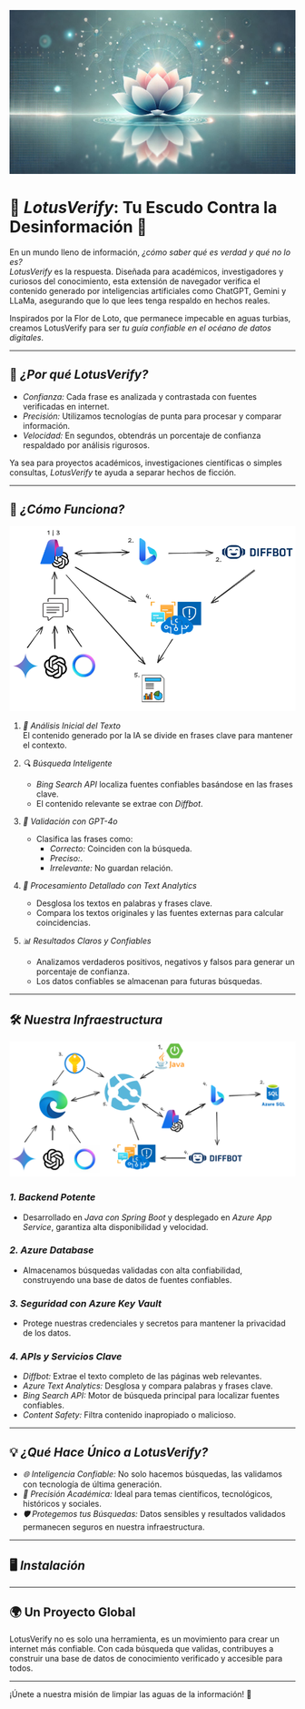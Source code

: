 ![Descripción de la imagen](img/lotus.jpeg)
# 🌸 *LotusVerify*: Tu Escudo Contra la Desinformación 🌸

En un mundo lleno de información, *¿cómo saber qué es verdad y qué no lo es?*  
*LotusVerify* es la respuesta. Diseñada para académicos, investigadores y curiosos del conocimiento, esta extensión de navegador verifica el contenido generado por inteligencias artificiales como ChatGPT, Gemini y LLaMa, asegurando que lo que lees tenga respaldo en hechos reales.  

Inspirados por la Flor de Loto, que permanece impecable en aguas turbias, creamos LotusVerify para ser *tu guía confiable en el océano de datos digitales*.  

---

## 🚀 *¿Por qué LotusVerify?*  

- *Confianza:* Cada frase es analizada y contrastada con fuentes verificadas en internet.  
- *Precisión:* Utilizamos tecnologías de punta para procesar y comparar información.  
- *Velocidad:* En segundos, obtendrás un porcentaje de confianza respaldado por análisis rigurosos.  

Ya sea para proyectos académicos, investigaciones científicas o simples consultas, *LotusVerify* te ayuda a separar hechos de ficción.  

---

## 🧠 *¿Cómo Funciona?*
![Descripción de la imagen](img/como-funciona.png)

1. *📜 Análisis Inicial del Texto*  
   El contenido generado por la IA se divide en frases clave para mantener el contexto.  

2. *🔍 Búsqueda Inteligente*  
   - *Bing Search API* localiza fuentes confiables basándose en las frases clave.  
   - El contenido relevante se extrae con *Diffbot*.  

3. *🤖 Validación con GPT-4o*  
   - Clasifica las frases como:  
     - *Correcto:* Coinciden con la búsqueda.  
     - *Preciso:*.  
     - *Irrelevante:* No guardan relación.  

4. *🔑 Procesamiento Detallado con Text Analytics*  
   - Desglosa los textos en palabras y frases clave.  
   - Compara los textos originales y las fuentes externas para calcular coincidencias.  

5. *📊 Resultados Claros y Confiables*  
   - Analizamos verdaderos positivos, negativos y falsos para generar un porcentaje de confianza.  
   - Los datos confiables se almacenan para futuras búsquedas.  

---

## 🛠 *Nuestra Infraestructura*
![Descripción de la imagen](img/infraestructura.png)

### *1. Backend Potente*  
- Desarrollado en *Java con Spring Boot* y desplegado en *Azure App Service*, garantiza alta disponibilidad y velocidad.  

### *2. Azure Database*  
- Almacenamos búsquedas validadas con alta confiabilidad, construyendo una base de datos de fuentes confiables.  

### *3. Seguridad con Azure Key Vault*  
- Protege nuestras credenciales y secretos para mantener la privacidad de los datos.  

### *4. APIs y Servicios Clave*  
- *Diffbot:* Extrae el texto completo de las páginas web relevantes.  
- *Azure Text Analytics:* Desglosa y compara palabras y frases clave.  
- *Bing Search API:* Motor de búsqueda principal para localizar fuentes confiables.  
- *Content Safety:* Filtra contenido inapropiado o malicioso.  

---

## 💡 *¿Qué Hace Único a LotusVerify?*  

- *🌐 Inteligencia Confiable:* No solo hacemos búsquedas, las validamos con tecnología de última generación.  
- *📖 Precisión Académica:* Ideal para temas científicos, tecnológicos, históricos y sociales.  
- *🛡 Protegemos tus Búsquedas:* Datos sensibles y resultados validados permanecen seguros en nuestra infraestructura.  

---

## 🖥 *Instalación*

---

## 🌍 Un Proyecto Global

LotusVerify no es solo una herramienta, es un movimiento para crear un internet más confiable. Con cada búsqueda que validas, contribuyes a construir una base de datos de conocimiento verificado y accesible para todos.

---

¡Únete a nuestra misión de limpiar las aguas de la información! 🌸